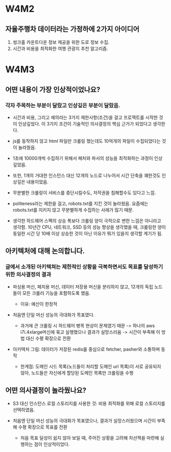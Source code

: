# W4M2
## 자율주행차 데이터라는 가정하에 2가지 아이디어
1. 씽크홀 카운트다운 정보 제공을 위한 도로 정보 수집.
2. 시간과 비용을 최적화한 여행 관광지 추천 알고리즘. 

# W4M3
## 어떤 내용이 가장 인상적이었나요?
### 각자 주목하는 부분이 달랐고 인상깊은 부분이 달랐음.

- 시간과 비용, 그리고 예의라는 3가지 제한사항(조건)을 걸고 프로젝트를 시작한 것이 인상깊었다. 이 3가지 조건이 기술적인 의사결정의 핵심 근거가 되었다고 생각한다.

- js를 동작하지 않고 html 파일만 크롤링 했는데도 10억개의 파일이 수집되었다는 것이 놀라웠음.

- 1초에 10000개씩 수집하기 위해서 페처와 파서의 성능을 최적화하는 과정이 인상깊었음.

- 또한, 1개의 거대한 인스턴스 대신 12개의 노드로 나누어서 시간 단축을 꽤한것도 인상깊은 내용이었음.

- 무분별한 크롤링이 서비스를 중단시킬수도, 저작권을 침해할수도 있다고 느낌.

- politeness라는 제한을 걸고, robots.txt를 지킨 것이 놀라웠음. 요즘에는 robots.txt를 지키지 않고 무분별하게 수집하는 사례가 많기 때문.

- 생각한 하드웨어 스펙의 상승 폭보다 크롤링 양이 극적으로 변한 느낌은 아니라고 생각함. 10년간 CPU, 네트워크, SSD 등의 성능 향상을 생각했을 때, 크롤링한 양이 동일한 시간 당 10배 이상 상승한 것이 아닌 이유가 뭐가 있을지 생각할 계기가 됨.

## 아키텍처에 대해 논의합니다.
### 글에서 소개된 아키텍쳐는 제한적인 상황을 극복하면서도 목표를 달성하기 위한 의사결정의 결과

- 파싱용 머신, 페치용 머신, 데이터 저장용 머신을 분리하지 않고, 12개의 독립 노드들이 모든 크롤러 기능을 포함하도록 했음.

    - 이유: 예산이 한정적

- 처음엔 단일 머신 성능의 극대화가 목표였다.

    - 과거에 큰 크롤링 시 하드웨어 병목 현상이 문제였기 때문 -> 하나의 aws i7i.4xlarge머신에 묶고 실행했으나 결과가 실망스러움 -> 시간이 부족해 이 방법 대신 수평 확장으로 전환

- 아키텍처 그림: 데이터가 저장된 redis를 중심으로 fetcher, pasher와 소통하며 동작

    - 한계점: 도메인 시드 목록(노드들이 처리할 도메인 url 목록)이 서로 공유되지 않아, 노드들은 자신에게 할당된 도메인 목록만 크롤링을 수행

## 어떤 의사결정이 놀라웠나요? 
- S3 대신 인스턴스 로컬 스토리지를 사용한 것: 비용 최적화를 위해 로컬 스토리지를 선택하였음.

- 처음엔 단일 머신 성능의 극대화가 목표였으나, 결과가 실망스러웠으며 시간이 부족해 수평 확장으로 목표를 전환 

    - 처음 목표 달성이 쉽지 않아 보일 때, 주어진 상황을 고려해 차선책을 마련해 실행하는 점이 인상적이었다.
